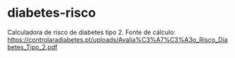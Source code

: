 # diabetes-risco
Calculadora de risco de diabetes tipo 2. Fonte de cálculo: https://controlaradiabetes.pt/uploads/Avalia%C3%A7%C3%A3o_Risco_Diabetes_Tipo_2.pdf
